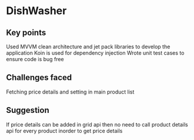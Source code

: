 # DishWasher

## Key points
Used MVVM clean architecture and jet pack libraries to develop the application
Koin is used for dependency injection
Wrote unit test cases to ensure code is bug free
## Challenges faced
Fetching price details and setting in main product list
## Suggestion
If price details can be added in grid api then no need to call product details api for every product inorder to get
price details